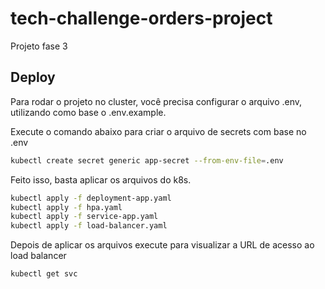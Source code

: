 # tech-challenge-orders-project
Projeto fase 3



## Deploy

Para rodar o projeto no cluster, você precisa configurar o arquivo .env, utilizando como base o .env.example.

Execute o comando abaixo para criar o arquivo de secrets com base no .env

```bash
kubectl create secret generic app-secret --from-env-file=.env
```

Feito isso, basta aplicar os arquivos do k8s.

```bash
kubectl apply -f deployment-app.yaml
kubectl apply -f hpa.yaml
kubectl apply -f service-app.yaml
kubectl apply -f load-balancer.yaml
```

Depois de aplicar os arquivos execute para visualizar a URL de acesso ao load balancer
```bash
kubectl get svc
```